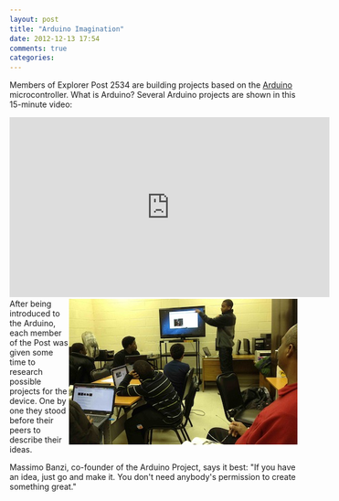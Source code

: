 ```yaml
---
layout: post
title: "Arduino Imagination"
date: 2012-12-13 17:54
comments: true
categories: 
---
```

Members of Explorer Post 2534 are building projects based on the <a href="http://arduino.cc">Arduino</a> microcontroller. What is Arduino? Several Arduino projects are shown in this 15-minute video:

<center><iframe width="560" height="315" src="http://www.youtube.com/embed/UoBUXOOdLXY?rel=0" frameborder="0" allowfullscreen></iframe></center>
<!--more-->
<img src="/images/arduino_explorers.jpg" width="400" height="255" align="right" alt="Presenting Arduino Projects" title="Presenting Arduino Projects">
After being introduced to the Arduino, each member of the Post was given some time to research possible projects for the device. One by one they stood before their peers to describe their ideas.

Massimo Banzi, co-founder of the Arduino Project, says it best: "If you have an idea, just go and make it. You don't need anybody's permission to create something great."


